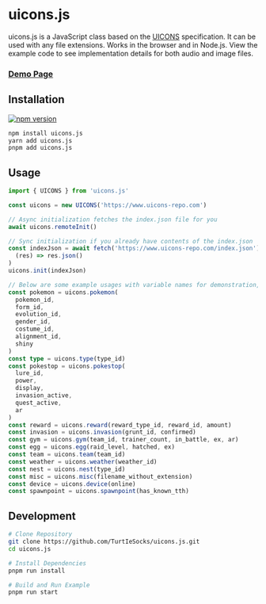 # uicons.js

uicons.js is a JavaScript class based on the [UICONS](https://github.com/UIcons/UIcons) specification. It can be used with any file extensions. Works in the browser and in Node.js. View the example code to see implementation details for both audio and image files.

### [Demo Page](https://turtiesocks.github.io/uicons.js/)

## Installation

[![npm version](https://badge.fury.io/js/uicons.js.svg)](https://badge.fury.io/js/uicons.js)

```bash
npm install uicons.js
yarn add uicons.js
pnpm add uicons.js
```

## Usage

```typescript
import { UICONS } from 'uicons.js'

const uicons = new UICONS('https://www.uicons-repo.com')

// Async initialization fetches the index.json file for you
await uicons.remoteInit()

// Sync initialization if you already have contents of the index.json
const indexJson = await fetch('https://www.uicons-repo.com/index.json').then(
  (res) => res.json()
)
uicons.init(indexJson)

// Below are some example usages with variable names for demonstration, see intellisense in your IDE for type information
const pokemon = uicons.pokemon(
  pokemon_id,
  form_id,
  evolution_id,
  gender_id,
  costume_id,
  alignment_id,
  shiny
)
const type = uicons.type(type_id)
const pokestop = uicons.pokestop(
  lure_id,
  power,
  display,
  invasion_active,
  quest_active,
  ar
)
const reward = uicons.reward(reward_type_id, reward_id, amount)
const invasion = uicons.invasion(grunt_id, confirmed)
const gym = uicons.gym(team_id, trainer_count, in_battle, ex, ar)
const egg = uicons.egg(raid_level, hatched, ex)
const team = uicons.team(team_id)
const weather = uicons.weather(weather_id)
const nest = uicons.nest(type_id)
const misc = uicons.misc(filename_without_extension)
const device = uicons.device(online)
const spawnpoint = uicons.spawnpoint(has_known_tth)
```

## Development

```bash
# Clone Repository
git clone https://github.com/TurtIeSocks/uicons.js.git
cd uicons.js

# Install Dependencies
pnpm run install

# Build and Run Example
pnpm run start
```
